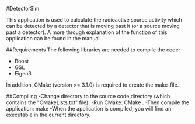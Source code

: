 #DetectorSim

This application is used to calculate the radioactive source activity which can be detected by a detector that is moving past it (or a source moving past a detector). A more through explanation of the function of this application can be found in the manual.

##Requirements
The following libraries are needed to compile the code:
* Boost
* GSL
* Eigen3

In addition, CMake (version >= 3.1.0) is required to create the make-file.

##Compiling
-Change directory to the source code directory (which contains the "CMakeLists.txt" file).
-Run CMake:
	CMake .
-Then compile the application:
	make
-When the application is compiled, you will find an executable in the current directory.
